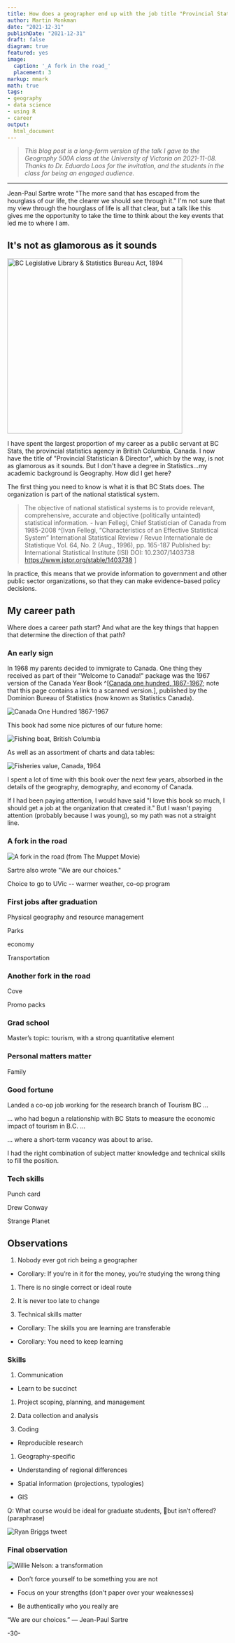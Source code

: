 ```yaml
---
title: How does a geographer end up with the job title "Provincial Statistician", anyway?
author: Martin Monkman
date: "2021-12-31"
publishDate: "2021-12-31"
draft: false
diagram: true
featured: yes
image:
  caption: '_A fork in the road_'
  placement: 3
markup: mmark
math: true
tags:
- geography
- data science
- using R
- career
output:
  html_document
---
```




<!--
Copyright 2021 Martin Monkman

This work is licensed under the Creative Commons Attribution 4.0 International License.
To view a copy of this license, visit http://creativecommons.org/licenses/by/4.0/.
-->


>_This blog post is a long-form version of the talk I gave to the Geography 500A class at the University of Victoria on 2021-11-08.
Thanks to Dr. Eduardo Loos for the invitation, and the students in the class for being an engaged audience._



***

Jean-Paul Sartre wrote "The more sand that has escaped from the hourglass of our life, the clearer we should see through it." I'm not sure that my view through the hourglass of life is all that clear, but a talk like this gives me the opportunity to take the time to think about the key events that led me to where I am.



## It's not as glamorous as it sounds


<img src="images/BC_library-stats-act_1894.jpg" alt="BC Legislative Library & Statistics Bureau Act, 1894" width="400"/>

I have spent the largest proportion of my career as a public servant at BC Stats, the provincial statistics agency in British Columbia, Canada. I now have the title of "Provincial Statistician & Director", which by the way, is not as glamorous as it sounds. But I don't have a degree in Statistics...my academic background is Geography. How did I get here? 

The first thing you need to know is what it is that BC Stats does. The organization is part of the national statistical system.

> The objective of national statistical systems is to provide relevant, comprehensive, accurate and objective (politically untainted) statistical information. - Ivan Fellegi, Chief Statistician of Canada from 1985-2008 ^[Ivan Fellegi, “Characteristics of an Effective Statistical System”
International Statistical Review / Revue Internationale de Statistique
Vol. 64, No. 2 (Aug., 1996), pp. 165-187
Published by: International Statistical Institute (ISI)
DOI: 10.2307/1403738
https://www.jstor.org/stable/1403738
]

In practice, this means that we provide information to government and other public sector organizations, so that they can make evidence-based policy decisions.


## My career path

Where does a career path start? And what are the key things that happen that determine the direction of that path?


### An early sign

In 1968 my parents decided to immigrate to Canada. One thing they received as part of their "Welcome to Canada!" package was the 1967 version of the Canada Year Book ^[[Canada one hundred, 1867-1967](https://publications.gc.ca/site/eng/9.845996/publication.html); note that this page contains a link to a scanned version.], published by the Dominion Bureau of Statistics (now known as Statistics Canada). 

![_Canada One Hundred 1867-1967_](images/Canada_100.jpg)


This book had some nice pictures of our future home:

![_Fishing boat, British Columbia_](images/Canada_100_p127_fishing.JPG)

As well as an assortment of charts and data tables:

![_Fisheries value, Canada, 1964_](images/Canada_100_p126_fisheries_value.JPG)

I spent a lot of time with this book over the next few years, absorbed in the details of the geography, demography, and economy of Canada.

If I had been paying attention, I would have said "I love this book so much, I should get a job at the organization that created it." But I wasn't paying attention (probably because I was young), so my path was not a straight line.


### A fork in the road

![A fork in the road (from _The Muppet Movie_)](images/fork_in_the_road.gif)


Sartre also wrote "We are our choices."




Choice to go to UVic -- warmer weather, co-op program


### First jobs after graduation

Physical geography and resource management

Parks

economy

Transportation

### Another fork in the road

Cove

Promo packs


### Grad school

Master’s topic: tourism, with a strong quantitative element

### Personal matters matter

Family


### Good fortune

Landed a co-op job working for the research branch of Tourism BC ...

... who had begun a relationship with BC Stats to measure the economic impact of tourism in B.C. ...

... where a short-term vacancy was about to arise. 

I had the right combination of subject matter knowledge and technical skills to fill the position.


### Tech skills

Punch card 

Drew Conway

Strange Planet


## Observations

1. Nobody ever got rich being a geographer

* Corollary: If you’re in it for the money, you’re studying the wrong thing

1. There is no single correct or ideal route

1. It is never too late to change

1. Technical skills matter

* Corollary: The skills you are learning are transferable

* Corollary: You need to keep learning

### Skills

1. Communication

* Learn to be succinct

1. Project scoping, planning, and management

1. Data collection and analysis

1. Coding

* Reproducible research

1. Geography-specific

* Understanding of regional differences

* Spatial information (projections, typologies)

* GIS


Q: What course would be ideal for graduate students, but isn’t offered? (paraphrase)


![_Ryan Briggs tweet_](images/Briggs_2021-01-27.jpg)


### Final observation

![_Willie Nelson: a transformation_](images/Willie_before_after.jpg)


* Don’t force yourself to be something you are not

* Focus on your strengths (don't paper over your weaknesses)

* Be authentically who you really are

“We are our choices.”
― Jean-Paul Sartre



-30-
